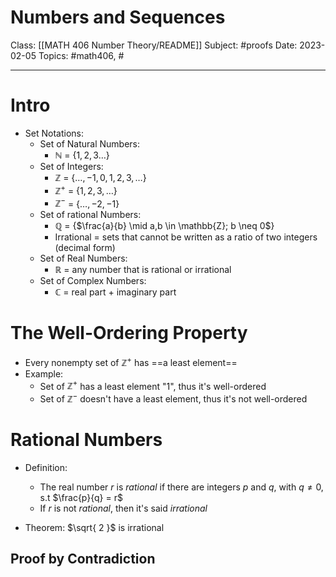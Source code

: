 # Numbers and Sequences
Class: [[MATH 406 Number Theory/README]]
Subject: #proofs
Date: 2023-02-05
Topics: #math406, #

---

# Intro 
* Set Notations:
	* Set of Natural Numbers: 
		* $\mathbb{N}$ = {$1, 2, 3 \dots$}
	- Set of Integers: 
		- $\mathbb{Z}$ = {$\dots, -1, 0, 1, 2, 3, \dots$}
		- $\mathbb{Z^+}$ = {$1, 2, 3, \dots$}
		- $\mathbb{Z^-}$ = {$\dots, -2, -1$}
	- Set of rational Numbers: 
		- $\mathbb{Q}$ = {$\frac{a}{b} \mid a,b \in \mathbb{Z}; b \neq 0$}  
		- Irrational = sets that cannot be written as a ratio of two integers (decimal form)
	- Set of Real Numbers: 
		- $\mathbb{R}$ = any number that is rational or irrational
	- Set of Complex Numbers: 
		- $\mathbb{C}$ = real part + imaginary part

# The Well-Ordering Property 
- Every nonempty set of $\mathbb{Z^+}$ has ==a least element==
- Example: 
	- Set of $\mathbb{Z^+}$ has a least element "1", thus it's well-ordered
	- Set of $\mathbb{Z^-}$ doesn't have a least element, thus it's not well-ordered


# Rational Numbers
- Definition:
	- The real number $r$ is $rational$ if there are integers $p$ and $q$, with $q \neq 0$, s.t $\frac{p}{q} = r$
	- If $r$ is not $rational$, then it's said $irrational$
	
- Theorem: $\sqrt{ 2 }$ is irrational

## Proof by Contradiction



